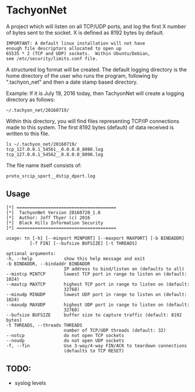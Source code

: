 # TachyonNet

A project which will listen on all TCP/UDP ports, and log the first
X number of bytes sent to the socket.   X is defined as 8192 bytes
by default.

    IMPORTANT: A default linux installation will not have
    enough file descriptors allocated to open up
    65535 * 2 (TCP and UDP) sockets.  Within Ubuntu/Debian,
    see /etc/security/limits.conf file.

A structured log format will be created.  The default logging
directory is the home directory of the user who runs the program,
following by ".tachyon_net" and then a date stamp based
directory.

Example: If it is July 19, 2016 today, then TachyonNet will create
a logging directory as follows:

    ~/.tachyon_net/20160719/

Within this directory, you will find files representing TCP/IP
connections made to this system.  The first 8192 bytes (default)
of data received is written to this file.

    ls ~/.tachyon_net/20160719/
    tcp_127.0.0.1_54561__0.0.0.0_8080.log
    tcp_127.0.0.1_54562__0.0.0.0_8090.log

The file name itself consists of:

    proto_srcip_sport__dstip_dport.log

## Usage

    [*] ======================================
    [*]  TachyonNet Version 20160720_1.0
    [*]  Author: Joff Thyer (c) 2016
    [*]  Black Hills Information Security
    [*] ======================================

    usage: tn [-h] [--minport MINPORT] [--maxport MAXPORT] [-b BINDADDR]
             [-f FIN] [--bufsize BUFSIZE] [-t THREADS]

    optional arguments:
    -h, --help            show this help message and exit
    -b BINDADDR, --bindaddr BINDADDR
                          IP address to bind/listen on (defaults to all)
    --mintcp MINTCP       lowest TCP port in range to listen on (default: 1024)
    --maxtcp MAXTCP       highest TCP port in range to listen on (default:
                          32768)
    --minudp MINUDP       lowest UDP port in range to listen on (default: 1024)
    --maxudp MAXUDP       highest UDP port in range to listen on (default:
                          32768)
    --bufsize BUFSIZE     buffer size to capture traffic (default: 8192 bytes)
    -t THREADS, --threads THREADS
                          number of TCP/UDP threads (default: 32)
    --notcp               do not open TCP sockets
    --noudp               do not open UDP sockets
    -f, --fin             Use 3-way/4-way FIN/ACK to teardown connections
                          (defaults to TCP RESET)

## TODO:
* syslog levels

